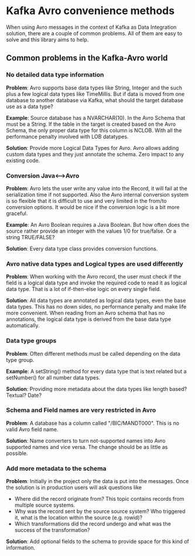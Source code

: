 # Kafka Avro convenience methods

When using Avro messages in the context of Kafka as Data Integration solution, there are a couple of common problems.
All of them are easy to solve and this library aims to help.

## Common problems in the Kafka-Avro world

### No detailed data type information

**Problem**: Avro supports base data types like String, Integer and the such plus a few logical data types like TimeMillis. But if data is moved from one database to another database via Kafka, what should the target database use as a data type?

**Example**: Source database has a NVARCHAR(10). In the Avro Schema that must be a String. If the table in the target is created based on the Avro Schema, the only proper data type for this column is NCLOB. With all the performance penalty involved with LOB datatypes.

**Solution**: Provide more Logical Data Types for Avro. Avro allows adding custom data types and they just annotate the schema. Zero impact to any existing code.

### Conversion Java<-->Avro

**Problem**: Avro lets the user write any value into the Record, it will fail at the serialization time if not supported. Also the Avro internal conversion system is so flexible that it is difficult to use and very limited in the from/to conversion options. It would be nice if the conversion logic is a bit more graceful.

**Example**: An Avro Boolean requires a Java Boolean. But how often does the source rather provide an integer with the values 1/0 for true/false. Or a string TRUE/FALSE?

**Solution**: Every data type class provides conversion functions.

### Avro native data types and Logical types are used differently

**Problem**: When working with the Avro record, the user must check if the field is a logical data type and invoke the required code to read it as logical data type. That is a lot of if-then-else logic on every single field.

**Solution**: All data types are annotated as logical data types, even the base data types. This has no down sides, no performance penalty and make life more convenient. When reading from an Avro schema that has no annotations, the logical data type is derived from the base data type automatically.

### Data type groups

**Problem**: Often different methods must be called depending on the data type group.

**Example**: A setString() method for every data type that is text related but a setNumber() for all number data types.

**Solution**: Providing more metadata about the data types like length based? Textual? Date?


### Schema and Field names are very restricted in Avro

**Problem**: A database has a column called "/BIC/MANDT000". This is no valid Avro field name.

**Solution**: Name converters to turn not-supported names into Avro supported names and vice versa. The change should be as little as possible.


### Add more metadata to the schema

**Problem**: Initially in the project only the data is put into the messages. Once the solution is in production users will ask questions like

* Where did the record originate from? This topic contains records from multiple source systems.
* Why was the record sent by the source source system? Who triggered it, what is the location within the source (e.g. rowid)?
* Which transformations did the record undergo and what was the success of the transformation?

**Solution**: Add optional fields to the schema to provide space for this kind of information.